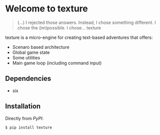 # Welcome to texture

> (...) I rejected those answers. Instead, I chose something different. I chose
> the (im)possible. I chose... texture

texture is a micro-engine for creating text-based adventures that offers:

- Scenaro based architecture
- Global game state
- Some utilities
- Main game loop (including command input)

## Dependencies

- six

## Installation

Directly from *PyPI*:

    $ pip install texture

